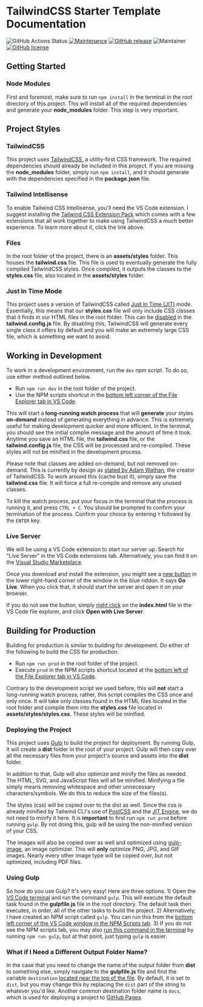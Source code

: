 # TailwindCSS Starter Template Documentation
![GitHub Actions Status](https://github.com/harvanchik/tailwind-template/workflows/NodeJS%20with%20Gulp/badge.svg)
[![Maintenance](https://img.shields.io/badge/maintained%3F-yes-green.svg)](https://GitHub.com/harvanchik/tailwind-template/graphs/commit-activity)
[![GitHub release](https://img.shields.io/github/release/harvanchik/tailwind-template.svg)](https://github.com/harvanchik/tailwind-template/releases/)
![Maintainer](https://img.shields.io/badge/maintainer-harvanchik-blue)
[![GitHub license](https://img.shields.io/github/license/harvanchik/tailwind-template.svg)](https://github.com/harvanchik/tailwind-template/blob/master/LICENSE)
## Getting Started
### Node Modules
First and foremost, make sure to run `npm install` in the terminal in the root directory of this project.  This will install all of the required dependencies and generate your **node_modules** folder.  This step is very important.

## Project Styles
### TailwindCSS
This project uses [TailwindCSS](https://tailwindcss.com/ "TailwindCSS"), a utility-first CSS framework.  The required dependencies should already be included in this project.  If you are missing the **node_modules** folder, simply run `npm install`, and it should generate with the dependencies specified in the **package.json** file.
### Tailwind Intellisense
To enable Tailwind CSS Intellisense, you'll need the VS Code extension.  I suggest installing the [Tailwind CSS Extension Pack](https://marketplace.visualstudio.com/items?itemName=andrewmcodes.tailwindcss-extension-pack) which comes with a few extensions that all work together to make using TailwindCSS a much better experience.  To learn more about it, click the link above.
### Files
In the root folder of the project, there is an **assets/styles** folder.  This houses the **tailwind.css** file.  This file is used to eventually generate the fully compiled TailwindCSS styles.  Once compiled, it outputs the classes to the **styles.css** file, also located in the **assets/styles** folder.
### Just In Time Mode
This project uses a version of TailwindCSS called [Just In Time (JIT)](https://tailwindcss.com/docs/just-in-time-mode "Just In Time (JIT)") mode.  Essentially, this means that our **styles.css** file will only include CSS classes that it finds in our HTML files in the root folder.  This can be [disabled](https://tailwindcss.com/docs/just-in-time-mode#enabling-jit-mode "disabled") in the **tailwind.config.js** file.  By disabling this, TailwindCSS will generate every single class it offers by default and you will make an extremely large CSS file, which is something we want to avoid.

## Working in Development
To work in a development environment, run the `dev` npm script.  To do so, use either method outlined below.
- Run `npm run dev` in the root folder of the project.
- Use the NPM scripts shortcut in the [bottom left corner of the File Explorer tab in VS Code](https://imgur.com/a/pLlZvpk.png).

This will start a **long-running watch process** that will **generate** your styles **on-demand** instead of generating everything in advance.  This is extremely useful for making development quicker and more efficient.  In the terminal, you should see the initial complie message and the amount of time it took.  Anytime you save an HTML file, the **tailwind.css** file, or the **tailwind.config.js** file, the CSS will be processed and re-compiled.  These styles will not be minified in the development process.

Please note that classes are added on-demand, but not removed on-demand.  This is currently by design as [stated by Adam Wathan](https://github.com/tailwindlabs/tailwindcss/issues/4098#issuecomment-821867583 "stated by Adam Wathan"), the creator of TailwindCSS.  To work around this (cache bust it), simply save the **tailwind.css** file.  It will force a full re-compile and remove any unused classes.

To kill the watch process, put your focus in the terminal that the process is running it, and press `CTRL + C`.  You should be prompted to confirm your termination of the process.  Confirm your choice by entering `Y` followed by the `ENTER` key.

### Live Server
We will be using a VS Code extension to start our server up.  Search for "Live Server" in the VS Code extensions tab.  Alternatively, you can find it on the [Visual Studio Marketplace](https://marketplace.visualstudio.com/items?itemName=ritwickdey.LiveServer).

Once you download and install the extension, you might see a [new button](https://imgur.com/a/KiUuKno.png) in the lower right-hand corner of the window in the blue riddon.  It says **Go Live**.  When you click that, it should start the server and open it on your browser.

If you do not see the button, simply [right click](https://imgur.com/a/SR1f6sC.png) on the **index.html** file in the VS Code file explorer, and click **Open with Live Server**.

## Building for Production
Building for production is similar to building for development.  Do either of the following to build the CSS for production.
- Run `npm run prod` in the root folder of the project.
- Execute `prod` in the NPM scripts shortcut located at the [bottom left of the File Explorer tab in VS Code](https://imgur.com/a/sXlKWwV.png).

Contrary to the development script we used before, this will **not** start a long-running watch process; rather, this script compiles the CSS once and only once.  It will take only classes found in the HTML files located in the root folder and compile them into the **styles.css** file located in **assets/styles/styles.css**.  These styles will be minified.

### Deploying the Project
This project uses [Gulp](https://www.npmjs.com/package/gulp) to build the project for deployment. By running Gulp, it will create a **dist** folder in the root of your project. Gulp will then copy over all the necessary files from your project's source and assets into the **dist** folder. 

In addition to that, Gulp will also optimize and minify the files as needed. The HTML, SVG, and JavaScript files will all be minified. Minifying a file simply means removing whitespace and other unnecessary characters/symbols. We do this to reduce the size of the files(s).

The styles (css) will be copied over to the dist as well. Since the css is already minified by Tailwind CLI's use of [PostCSS](https://postcss.org/) and the [JIT Engine](https://tailwindcss.com/docs/just-in-time-mode), we do not need to minify it here. It is **important** to first run `npm run prod` before running `gulp`. By not doing this, gulp will be using the non-minified version of your CSS.

The images will also be copied over as well and optimized using [gulp-image](https://www.npmjs.com/package/gulp-image), an image optimizer. This will **only** optimize PNG, JPG, and GIF images. Nearly every other image type will be copied over, but not optimized, including PDF files.

### Using Gulp
So how do you use Gulp? It's very easy! Here are three options. 1) Open the [VS Code terminal](https://imgur.com/a/JbdX0if.png) and run the command `gulp`. This will execute the default task found in the **gulpfile.js** file in the root directory. The default task then executes, in order, all of the other tasks to build the project. 2) Alternatively, I have created an NPM script called `gulp`. You can run this from the [bottom left corner of the VS Code window in the NPM Scripts tab](https://imgur.com/a/3hGD00j.png). 3) If you do not see the NPM scripts tab, you may also [run this command in the terminal](https://imgur.com/a/Ucmbmtz.png) by running `npm run gulp`, but at that point, just typing `gulp` is easier.

### What if I Need a Different Output Folder Name?
In the case that you need to change the name of the output folder from **dist** to something else, simply navigate to the **gulpfile.js** file and find the variable `destination` [located near the top of the file](https://imgur.com/a/MqWSltR.png). By default, it is set to `dist`, but you may change this by replacing the `dist` part of the string to whatever you'd like. Another common destination folder name is `docs`, which is used for deploying a project to [GitHub Pages](https://pages.github.com/).
